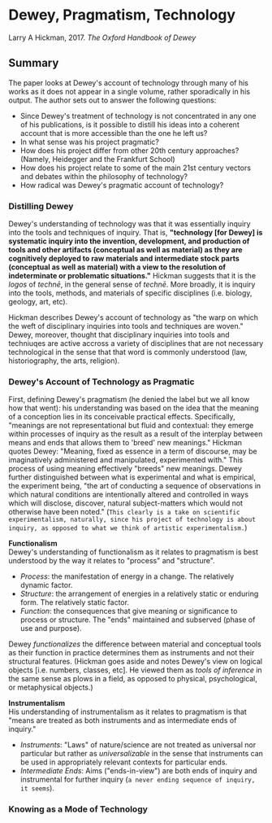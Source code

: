 # Dewey, Pragmatism, Technology
Larry A Hickman, 2017.
_The Oxford Handbook of Dewey_

## Summary

The paper looks at Dewey's account of technology through many of his works as it does not appear in a single volume, rather sporadically in his output. The author sets out to answer the following questions:

  - Since Dewey's treatment of technology is not concentrated in any one of his publications, is it possible to distill his ideas into a coherent account that is more accessible than the one he left us?
  - In what sense was his project pragmatic?
  - How does his project differ from other 20th century approaches? (Namely, Heidegger and the Frankfurt School)
  - How does his project relate to some of the main 21st century vectors and debates within the philosophy of technology?
  - How radical was Dewey's pragmatic account of technology?

### Distilling Dewey

Dewey's understanding of technology was that it was essentially inquiry into the tools and techniques of inquiry. That is, __"technology [for Dewey] is systematic inquiry into the invention, development, and production of tools and other artifacts (conceptual as well as material) as they are cognitively deployed to raw materials and intermediate stock parts (conceptual as well as material) with a view to the resolution of indeterminate or problematic situations."__ Hickman suggests that it is the _logos_ of _technē_, in the general sense of _technē_. More broadly, it is inquiry into the tools, methods, and materials of specific disciplines (i.e. biology, geology, art, etc).

Hickman describes Dewey's account of technology as "the warp on which the weft of disciplinary inquiries into tools and techniques are woven." Dewey, moreover, thought that disciplinary inquiries into tools and techniuqes are active accross a variety of disciplines that are not necessary technological in the sense that that word is commonly understood (law, historiography, the arts, religion).

### Dewey's Account of Technology as Pragmatic

First, defining Dewey's pragmatism (he denied the label but we all know how that went): his understanding was based on the idea that the meaning of a conception lies in its conceivable practical effects. Specifically, "meanings are not representational but fluid and contextual: they emerge within processes of inquiry as the result as a result of the interplay between means and ends that allows them to 'breed' new meanings." Hickman quotes Dewey: "Meaning, fixed as essence in a term of discourse, may be imaginatively administered and manipulated, experimented with." This process of using meaning effectively "breeds" new meanings. Dewey further distinguished between what is experimental and what is empirical, the experiment being, "the art of conducting a sequence of observations in which natural conditions are intentionally altered and controlled in ways which will disclose, discover, natural subject-matters which would not otherwise have been noted." (`This clearly is a take on scientific experimentalism, naturally, since his project of technology is about inquiry, as opposed to what we think of artistic experimentalism.`)

__Functionalism__ <br/>
Dewey's understanding of functionalism as it relates to pragmatism is best understood by the way it relates to "process" and "structure".
  - _Process_: the manifestation of energy in a change. The relatively dynamic factor.
  - _Structure_: the arrangement of energies in a relatively static or enduring form. The relatively static factor.
  - _Function_: the consequences that give meaning or significance to process or structure. The "ends" maintained and subserved (phase of use and purpose).

Dewey _functionalizes_ the difference between material and conceptual tools as their function in practice determines them as instruments and not their structural features. (Hickman goes aside and notes Dewey's view on logical objects [i.e. numbers, classes, etc]. He viewed them as _tools of inference_ in the same sense as plows in a field, as opposed to physical, psychological, or metaphysical objects.)

__Instrumentalism__<br/>
His understanding of instrumentalism as it relates to pragmatism is that "means are treated as both instruments and as intermediate ends of inquiry."
  - _Instruments_: "Laws" of nature/science are not treated as universal nor particular but rather as _universalizable_ in the sense that instruments can be used in appropriately relevant contexts for particular ends.
  - _Intermediate Ends_: Aims ("ends-in-view") are both ends of inquiry and instrumental for further inquiry (`a never ending sequence of inquiry, it seems`).

### Knowing as a Mode of Technology
